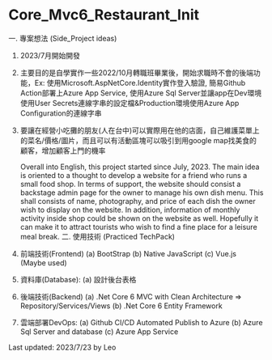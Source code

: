 # Core_Mvc6_Restaurant_Init
一. 專案想法 (Side_Project ideas)
  1. 2023/7月開始開發 
  2. 主要目的是自學實作一些2022/10月轉職班畢業後，開始求職時不會的後端功能，Ex: 使用Microsoft.AspNetCore.Identity實作登入驗證, 簡易Github Action部署上Azure App Service, 使用Azure Sql Server並讓app在Dev環境使用User Secrets連線字串的設定檔&Production環境使用Azure App Configuration的連線字串
  3. 要讓在經營小吃攤的朋友(人在台中)可以實際用在他的店面，自己維護菜單上的菜名/價格/圖片，而且可以有活動區塊可以吸引到用google map找美食的顧客，增加顧客上門的機率

     Overall into English, this project started since July, 2023. The main idea is oriented to a thought to develop a website for a friend who runs a small food shop.
  In terms of support, the website should consist a backstage admin page for the owner to manage his own dish menu. This shall consists of name, photography, and price of 
  each dish the owner wish to display on the website. In addition, information of monthly activity inside shop could be shown on the website as well. Hopefully it can make 
  it to attract tourists who wish to find a fine place for a leisure meal break.
二. 使用技術 (Practiced TechPack)
  1. 前端技術(Frontend)
     (a) BootStrap
     (b) Native JavaScript
     (c) Vue.js (Maybe used)
  2. 資料庫(Database):
     (a) 設計後台表格
  3. 後端技術(Backend)
     (a) .Net Core 6 MVC with Clean Architecture => Repository/Services/Views
     (b) .Net Core 6 Entity Framework
  4. 雲端部署DevOps:
     (a) Github CI/CD Automated Publish to Azure
     (b) Azure Sql Server and database
     (c) Azure App Service

Last updated: 2023/7/23 by Leo
